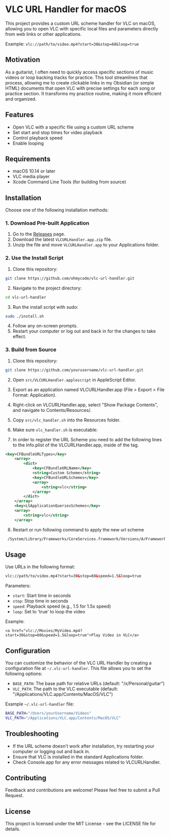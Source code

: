 # VLC URL Handler for macOS

This project provides a custom URL scheme handler for VLC on macOS, allowing you to open VLC with specific local files and parameters directly from web links or other applications.  
  
Example: `vlc://path/to/video.mp4?start=30&stop=60&loop=true` 

## Motivation

As a guitarist, I often need to quickly access specific sections of music videos or loop backing tracks for practice. This tool streamlines that process, allowing me to create clickable links in my Obsidian (or simple HTML) documents that open VLC with precise settings for each song or practice section. It transforms my practice routine, making it more efficient and organized.

## Features

- Open VLC with a specific file using a custom URL scheme
- Set start and stop times for video playback
- Control playback speed
- Enable looping

## Requirements

- macOS 10.14 or later
- VLC media player
- Xcode Command Line Tools (for building from source)

## Installation

Choose one of the following installation methods:

### 1. Download Pre-built Application

1. Go to the [Releases](https://github.com/yourusername/vlc-url-handler/releases) page.
2. Download the latest `VLCURLHandler.app.zip` file.
3. Unzip the file and move `VLCURLHandler.app` to your Applications folder.

### 2. Use the Install Script

1. Clone this repository:
```bash
git clone https://github.com/ohmycode/vlc-url-handler.git
```

2. Navigate to the project directory:
```bash
cd vlc-url-handler
```
3. Run the install script with sudo:

```bash
sudo ./install.sh
```
4. Follow any on-screen prompts.
5. Restart your computer or log out and back in for the changes to take effect.

### 3. Build from Source

1. Clone this repository:
```bash
git clone https://github.com/yourusername/vlc-url-handler.git
```
2. Open `src/VLCURLHandler.applescript` in AppleScript Editor.

3. Export as an application named VLCURLHandler.app (File > Export > File Format: Application).

4. Right-click on VLCURLHandler.app, select "Show Package Contents", and navigate to Contents/Resources/.

5. Copy `src/vlc_handler.sh` into the Resources folder.

6. Make sure `vlc_handler.sh` is executable:

7. In order to register the URL Scheme you need to add the following lines to the Info.plist of the VLCURLHandler.app, inside of the <dict></dict> tag.
```xml
<key>CFBundleURLTypes</key>
    <array>
        <dict>
            <key>CFBundleURLName</key>
            <string>Custom Scheme</string>
            <key>CFBundleURLSchemes</key>
            <array>
                <string>vlc</string>
            </array>
        </dict>
    </array>
    <key>LSApplicationQueriesSchemes</key>
    <array>
        <string>vlc</string>
    </array>
``` 
8. Restart or run following command to apply the new url scheme
```bash
 /System/Library/Frameworks/CoreServices.framework/Versions/A/Frameworks/LaunchServices.framework/Versions/A/Support/lsregister -f /Applications/VLCURLHandler.ap
```

## Usage

Use URLs in the following format:

```html
vlc://path/to/video.mp4?start=30&stop=60&speed=1.5&loop=true
```

Parameters:
- `start`: Start time in seconds
- `stop`: Stop time in seconds
- `speed`: Playback speed (e.g., 1.5 for 1.5x speed)
- `loop`: Set to 'true' to loop the video

Example:
```
<a href="vlc://Movies/MyVideo.mp4?start=30&stop=60&speed=1.5&loop=true">Play Video in VLC</a>
```

## Configuration

You can customize the behavior of the VLC URL Handler by creating a configuration file at `~/.vlc-url-handler`. This file allows you to set the following options:

- `BASE_PATH`: The base path for relative URLs (default: "/x/Personal/guitar")
- `VLC_PATH`: The path to the VLC executable (default: "/Applications/VLC.app/Contents/MacOS/VLC")

Example `~/.vlc-url-handler` file:

```bash
BASE_PATH="/Users/yourUsername/Videos"
VLC_PATH="/Applications/VLC.app/Contents/MacOS/VLC"
```

## Troubleshooting

 - If the URL scheme doesn't work after installation, try restarting your computer or logging out and back in.
 - Ensure that VLC is installed in the standard Applications folder.
 - Check Console.app for any error messages related to VLCURLHandler.

## Contributing
Feedback and contributions are welcome! Please feel free to submit a Pull Request.

## License
This project is licensed under the MIT License - see the LICENSE file for details.